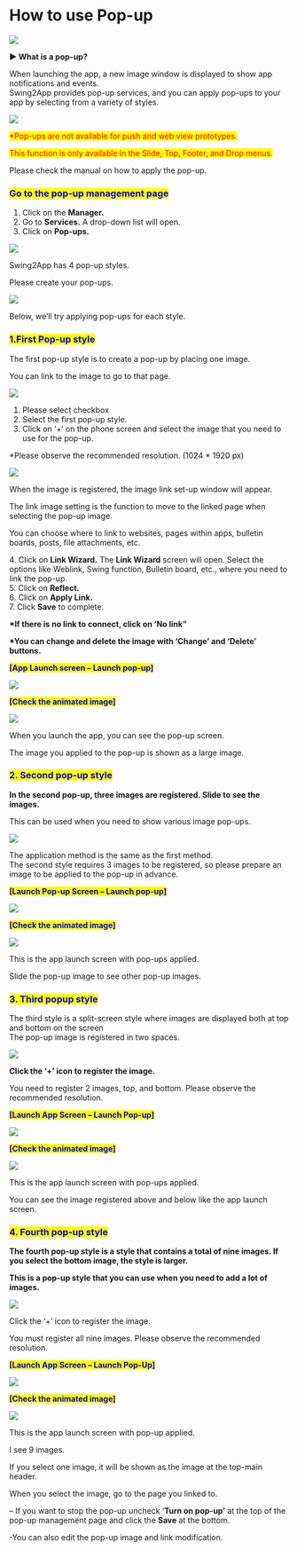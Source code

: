 # How to use Pop-up

![](https://support.swing2app.com/wp-content/uploads/2018/10/Pop-up.png)

**▶ What is a pop-up?**&#x20;

When launching the app, a new image window is displayed to show app notifications and events.\
Swing2App provides pop-up services, and you can apply pop-ups to your app by selecting from a variety of styles.

![](https://support.swing2app.com/wp-content/uploads/2018/10/%EC%98%81%EB%AC%B8%ED%8C%9D%EC%97%851.png)

<mark style="color:red;">\*Pop-ups are not available for push and web view prototypes.</mark>

<mark style="color:red;">This function is only available in the Slide, Top, Footer, and Drop menus.</mark>

Please check the manual on how to apply the pop-up.





### <mark style="color:blue;">**Go to the pop-up management page**</mark>

1. Click on the **Manager.**
2. Go to **Services.** A drop-down list will open.
3. Click on **Pop-ups.**

![](https://support.swing2app.com/wp-content/uploads/2018/10/Popup3-1.png)

Swing2App has 4 pop-up styles.

Please create your pop-ups.

![](https://support.swing2app.com/wp-content/uploads/2018/10/Pop2.png)

Below, we’ll try applying pop-ups for each style.



### <mark style="color:blue;">**1.First Pop-up style**</mark>

The first pop-up style is to create a pop-up by placing one image.

You can link to the image to go to that page.

![](https://support.swing2app.com/wp-content/uploads/2018/10/Popup4.png)

1. Please select checkbox
2. Select the first pop-up style.
3. Click on ‘+’ on the phone screen and select the image that you need to use for the pop-up.&#x20;

\*Please observe the recommended resolution. (1024 \* 1920 px)

![](https://support.swing2app.com/wp-content/uploads/2018/10/Popup5.png)

When the image is registered, the image link set-up window will appear.

The link image setting is the function to move to the linked page when selecting the pop-up image.

You can choose where to link to websites, pages within apps, bulletin boards, posts, file attachments, etc.

4\. Click on **Link Wizard.** The **Link Wizard** screen will open. Select the options like Weblink, Swing function, Bulletin board, etc., where you need to link the pop-up.\
5\. Click on **Reflect.**\
6\. Click on **Apply Link.**\
7\. Click **Save** to complete.

**\*If there is no link to connect, click on ‘No link”**

**\*You can change and delete the image with ‘Change’ and ‘Delete’ buttons.**



<mark style="color:blue;">**\[App Launch screen – Launch pop-up]**</mark>

![](https://support.swing2app.com/wp-content/uploads/2018/10/%EC%98%81%EB%AC%B8%ED%8C%9D%EC%97%851.png)

<mark style="color:blue;">**\[Check the animated image]**</mark>

![](https://support.swing2app.com/wp-content/uploads/2018/10/%EB%85%B9%ED%99%94\_2020\_05\_09\_16\_59\_58\_116.gif)

When you launch the app, you can see the pop-up screen.

The image you applied to the pop-up is shown as a large image.



### <mark style="color:blue;">**2. Second pop-up style**</mark>

**In the second pop-up, three images are registered. Slide to see the images.**

This can be used when you need to show various image pop-ups.

![](https://support.swing2app.com/wp-content/uploads/2018/10/%EC%A0%9C%EB%AA%A9-%EC%97%86%EC%9D%8C-2-2.png)

The application method is the same as the first method.\
The second style requires 3 images to be registered, so please prepare an image to be applied to the pop-up in advance.



<mark style="color:blue;">**\[Launch Pop-up Screen – Launch pop-up]**</mark>

![](https://support.swing2app.com/wp-content/uploads/2018/10/%EC%98%81%EB%AC%B8%ED%8C%9D%EC%97%852.png)

<mark style="color:blue;">**\[Check the animated image]**</mark>

![](https://support.swing2app.com/wp-content/uploads/2018/10/%EB%85%B9%ED%99%94\_2020\_05\_09\_17\_48\_44\_507.gif)

This is the app launch screen with pop-ups applied.

Slide the pop-up image to see other pop-up images.



### <mark style="color:blue;">**3. Third popup style**</mark>

The third style is a split-screen style where images are displayed both at top and bottom on the screen\
The pop-up image is registered in two spaces.

![](https://support.swing2app.com/wp-content/uploads/2018/10/Popup7.png)

**Click the ‘+’ icon to register the image.**

You need to register 2 images, top, and bottom. Please observe the recommended resolution.



<mark style="color:blue;">**\[Launch App Screen – Launch Pop-up]**</mark>

![](https://support.swing2app.com/wp-content/uploads/2018/10/%EC%98%81%EB%AC%B8%ED%8C%9D%EC%97%853.png)

<mark style="color:blue;">**\[Check the animated image]**</mark>

![](https://support.swing2app.com/wp-content/uploads/2018/10/%EB%85%B9%ED%99%94\_2020\_05\_09\_17\_46\_13\_594.gif)

This is the app launch screen with pop-ups applied.

You can see the image registered above and below like the app launch screen.



### <mark style="color:blue;">**4. Fourth pop-up style**</mark>

**The fourth pop-up style is a style that contains a total of nine images. If you select the bottom image, the style is larger.**

**This is a pop-up style that you can use when you need to add a lot of images.**

![](https://support.swing2app.com/wp-content/uploads/2018/10/Popup8.png)

Click the ‘+’ icon to register the image.

You must register all nine images. Please observe the recommended resolution.



<mark style="color:blue;">**\[Launch App Screen – Launch Pop-Up]**</mark>

![](https://support.swing2app.com/wp-content/uploads/2018/10/%EC%98%81%EB%AC%B8%ED%8C%9D%EC%97%854.png)

<mark style="color:blue;">**\[Check the animated image]**</mark>

![](https://support.swing2app.com/wp-content/uploads/2018/10/%EB%85%B9%ED%99%94\_2020\_05\_09\_18\_09\_02\_432.gif)

This is the app launch screen with pop-up applied.

I see 9 images.

If you select one image, it will be shown as the image at the top-main header.

When you select the image, go to the page you linked to.&#x20;



– If you want to stop the pop-up uncheck ‘**Turn on pop-up’** at the top of the pop-up management page and click the **Save** at the bottom.

\-You can also edit the pop-up image and link modification.
